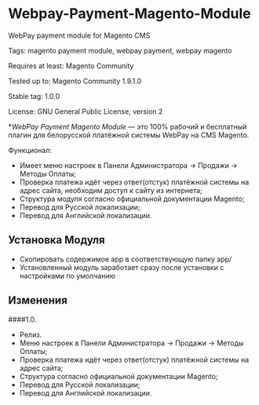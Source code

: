 # Webpay-Payment-Magento-Module
 WebPay payment module for Magento CMS

 Tags: magento payment module, webpay payment, webpay magento

 Requires at least: Magento Community

 Tested up to: Magento Community 1.9.1.0

 Stable tag: 1.0.0

 License: GNU General Public License, version 2


**WebPay Payment Magento Module* — это 100% рабочий и бесплатный плагин для белорусской платёжной системы WebPay на CMS Magento.

 Функционал:
 - Имеет меню настроек в Панели Администратора -> Продажи -> Методы Оплаты;
 - Проверка платежа идёт через ответ(отстук) платёжной системы на адрес сайта, необходим доступ к сайту из интернета;
 - Структура модуля согласно официальной документации Magento;
 - Перевод для Русской локализации;
 - Перевод для Английской локализации.

## Установка Модуля

- Скопировать содержимое app в соответствующую папку app/
- Установленный модуль заработает сразу после установки с настройками по умолчанию

## Изменения

####1.0.
 - Релиз.
 - Меню настроек в Панели Администратора -> Продажи -> Методы Оплаты;
 - Проверка платежа идёт через ответ(отстук) платёжной системы на адрес сайта;
 - Структура согласно официальной документации Magento;
 - Перевод для Русской локализации;
 - Перевод для Английской локализации.